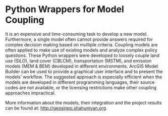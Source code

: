 # Python Wrappers for Model Coupling

It is an expensive and time-consuming task to develop a new model. Furthermore, a single model often cannot provide answers required for complex decision making based on multiple criteria. Coupling models are often applied to make use of existing models and analyze complex policy questions. These Python wrappers were developed to loosely couple land use (SILO), land cover (CBLCM), transportation (MSTM), and emission models (MEM & BEM) developed in different environments. ArcGIS Model Builder can be used to provide a graphical user interface and to present the models’ workflow. The suggested approach is especially efficient when the models are developed in different programming languages, their source codes are not available, or the licensing restrictions make other coupling approaches impractical.

More information about the models, their integration and the project results can be found at: http://geosinpo.shahumyan.org.
